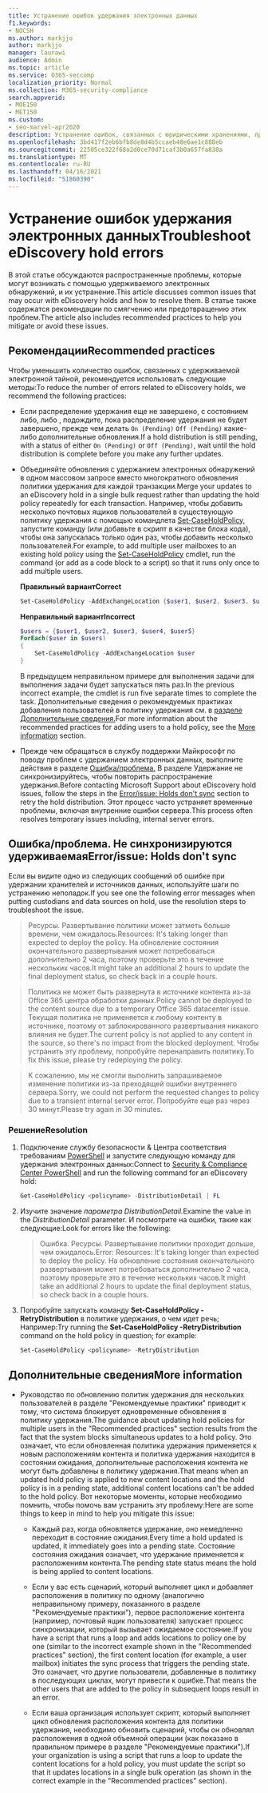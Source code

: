 ```yaml
---
title: Устранение ошибок удержания электронных данных
f1.keywords:
- NOCSH
ms.author: markjjo
author: markjjo
manager: laurawi
audience: Admin
ms.topic: article
ms.service: O365-seccomp
localization_priority: Normal
ms.collection: M365-security-compliance
search.appverid:
- MOE150
- MET150
ms.custom:
- seo-marvel-apr2020
description: Устранение ошибок, связанных с юридическими хранениями, применяемыми к хранителям и источникам данных, не связанным с хранением, в Core eDiscovery.
ms.openlocfilehash: 3bd417f2eb6bfb8de8d4b5ccaeb48e6ae1c888eb
ms.sourcegitcommit: 22505ce322f68a2d0ce70d71caf3b0a657fa838a
ms.translationtype: MT
ms.contentlocale: ru-RU
ms.lasthandoff: 04/16/2021
ms.locfileid: "51860390"
---
```

# <a name="troubleshoot-ediscovery-hold-errors"></a><span data-ttu-id="8174f-103">Устранение ошибок удержания электронных данных</span><span class="sxs-lookup"><span data-stu-id="8174f-103">Troubleshoot eDiscovery hold errors</span></span>

<span data-ttu-id="8174f-104">В этой статье обсуждаются распространенные проблемы, которые могут возникать с помощью удерживаемого электронных обнаружений, и их устранение.</span><span class="sxs-lookup"><span data-stu-id="8174f-104">This article discusses common issues that may occur with eDiscovery holds and how to resolve them.</span></span> <span data-ttu-id="8174f-105">В статье также содержатся рекомендации по смягчению или предотвращению этих проблем.</span><span class="sxs-lookup"><span data-stu-id="8174f-105">The article also includes recommended practices to help you mitigate or avoid these issues.</span></span>

## <a name="recommended-practices"></a><span data-ttu-id="8174f-106">Рекомендации</span><span class="sxs-lookup"><span data-stu-id="8174f-106">Recommended practices</span></span>

<span data-ttu-id="8174f-107">Чтобы уменьшить количество ошибок, связанных с удерживаемой электронной тайной, рекомендуется использовать следующие методы:</span><span class="sxs-lookup"><span data-stu-id="8174f-107">To reduce the number of errors related to eDiscovery holds, we recommend the following practices:</span></span>

- <span data-ttu-id="8174f-108">Если распределение удержания еще не завершено, с состоянием либо, либо , подождите, пока распределение удержания не будет завершено, прежде чем делать `On (Pending)` `Off (Pending)` какие-либо дополнительные обновления.</span><span class="sxs-lookup"><span data-stu-id="8174f-108">If a hold distribution is still pending, with a status of either `On (Pending)` or `Off (Pending)`, wait until the hold distribution is complete before you make any further updates.</span></span>

- <span data-ttu-id="8174f-109">Объединяйте обновления с удержанием электронных обнаружений в одном массовом запросе вместо многократного обновления политики удержания для каждой транзакции.</span><span class="sxs-lookup"><span data-stu-id="8174f-109">Merge your updates to an eDiscovery hold in a single bulk request rather than updating the hold policy repeatedly for each transaction.</span></span> <span data-ttu-id="8174f-110">Например, чтобы добавить несколько почтовых ящиков пользователей в существующую политику удержания с помощью командлета [Set-CaseHoldPolicy,](/powershell/module/exchange/set-caseholdpolicy) запустите команду (или добавьте в скрипт в качестве блока кода), чтобы она запускалась только один раз, чтобы добавить несколько пользователей.</span><span class="sxs-lookup"><span data-stu-id="8174f-110">For example, to add multiple user mailboxes to an existing hold policy using the [Set-CaseHoldPolicy](/powershell/module/exchange/set-caseholdpolicy) cmdlet, run the command (or add as a code block to a script) so that it runs only once to add multiple users.</span></span>

  <span data-ttu-id="8174f-111">**Правильный вариант**</span><span class="sxs-lookup"><span data-stu-id="8174f-111">**Correct**</span></span>

    ```powershell
    Set-CaseHoldPolicy -AddExchangeLocation {$user1, $user2, $user3, $user4, $user5}
    ```

   <span data-ttu-id="8174f-112">**Неправильный вариант**</span><span class="sxs-lookup"><span data-stu-id="8174f-112">**Incorrect**</span></span>

    ```powershell
    $users = {$user1, $user2, $user3, $user4, $user5}
    ForEach($user in $users)
    {
        Set-CaseHoldPolicy -AddExchangeLocation $user
    }
    ```

   <span data-ttu-id="8174f-113">В предыдущем неправильном примере для выполнения задачи для выполнения задачи будет запускаться пять раз.</span><span class="sxs-lookup"><span data-stu-id="8174f-113">In the previous incorrect example, the cmdlet is run five separate times to complete the task.</span></span> <span data-ttu-id="8174f-114">Дополнительные сведения о рекомендуемых практиках добавления пользователей в политику удержания см. в [разделе Дополнительные сведения.](#more-information)</span><span class="sxs-lookup"><span data-stu-id="8174f-114">For more information about the recommended practices for adding users to a hold policy, see the [More information](#more-information) section.</span></span>

- <span data-ttu-id="8174f-115">Прежде чем обращаться в службу поддержки Майкрософт по поводу проблем с удержанием электронных данных, выполните действия в разделе [Ошибка/проблема.](#errorissue-holds-dont-sync) В разделе Удержание не синхронизируйтесь, чтобы повторить распространение удержания.</span><span class="sxs-lookup"><span data-stu-id="8174f-115">Before contacting Microsoft Support about eDiscovery hold issues, follow the steps in the [Error/issue: Holds don't sync](#errorissue-holds-dont-sync) section to retry the hold distribution.</span></span> <span data-ttu-id="8174f-116">Этот процесс часто устраняет временные проблемы, включая внутренние ошибки сервера.</span><span class="sxs-lookup"><span data-stu-id="8174f-116">This process often resolves temporary issues including, internal server errors.</span></span>

## <a name="errorissue-holds-dont-sync"></a><span data-ttu-id="8174f-117">Ошибка/проблема. Не синхронизируются удерживаемая</span><span class="sxs-lookup"><span data-stu-id="8174f-117">Error/issue: Holds don't sync</span></span>

<span data-ttu-id="8174f-118">Если вы видите одно из следующих сообщений об ошибке при удержании хранителей и источников данных, используйте шаги по устранению неполадок.</span><span class="sxs-lookup"><span data-stu-id="8174f-118">If you see one the following error messages when putting custodians and data sources on hold, use the resolution steps to troubleshoot the issue.</span></span>

> <span data-ttu-id="8174f-119">Ресурсы. Развертывание политики может затметь больше времени, чем ожидалось.</span><span class="sxs-lookup"><span data-stu-id="8174f-119">Resources: It's taking longer than expected to deploy the policy.</span></span> <span data-ttu-id="8174f-120">На обновление состояния окончательного развертывания может потребоваться дополнительно 2 часа, поэтому проверьте это в течение нескольких часов.</span><span class="sxs-lookup"><span data-stu-id="8174f-120">It might take an additional 2 hours to update the final deployment status, so check back in a couple hours.</span></span>

> <span data-ttu-id="8174f-121">Политика не может быть развернута в источнике контента из-за Office 365 центра обработки данных.</span><span class="sxs-lookup"><span data-stu-id="8174f-121">Policy cannot be deployed to the content source due to a temporary Office 365 datacenter issue.</span></span> <span data-ttu-id="8174f-122">Текущая политика не применяется к любому контенту в источнике, поэтому от заблокированного развертывания никакого влияния не будет.</span><span class="sxs-lookup"><span data-stu-id="8174f-122">The current policy is not applied to any content in the source, so there's no impact from the blocked deployment.</span></span> <span data-ttu-id="8174f-123">Чтобы устранить эту проблему, попробуйте перенаправить политику.</span><span class="sxs-lookup"><span data-stu-id="8174f-123">To fix this issue, please try redeploying the policy.</span></span>

> <span data-ttu-id="8174f-124">К сожалению, мы не смогли выполнить запрашиваемое изменение политики из-за преходящей ошибки внутреннего сервера.</span><span class="sxs-lookup"><span data-stu-id="8174f-124">Sorry, we could not perform the requested changes to policy due to a transient internal server error.</span></span> <span data-ttu-id="8174f-125">Попробуйте еще раз через 30 минут.</span><span class="sxs-lookup"><span data-stu-id="8174f-125">Please try again in 30 minutes.</span></span>

### <a name="resolution"></a><span data-ttu-id="8174f-126">Решение</span><span class="sxs-lookup"><span data-stu-id="8174f-126">Resolution</span></span>

1. <span data-ttu-id="8174f-127">Подключение службу безопасности & Центра соответствия требованиям [PowerShell](/powershell/exchange/connect-to-scc-powershell) и запустите следующую команду для удержания электронных данных:</span><span class="sxs-lookup"><span data-stu-id="8174f-127">Connect to [Security & Compliance Center PowerShell](/powershell/exchange/connect-to-scc-powershell) and run the following command for an eDiscovery hold:</span></span>

   ```powershell
   Get-CaseHoldPolicy <policyname> -DistributionDetail | FL
   ```

2. <span data-ttu-id="8174f-128">Изучите значение *параметра DistributionDetail.*</span><span class="sxs-lookup"><span data-stu-id="8174f-128">Examine the value in the *DistributionDetail* parameter.</span></span> <span data-ttu-id="8174f-129">И посмотрите на ошибки, такие как следующие:</span><span class="sxs-lookup"><span data-stu-id="8174f-129">Look for errors like the following:</span></span>

   > <span data-ttu-id="8174f-130">Ошибка. Ресурсы. Развертывание политики проходит дольше, чем ожидалось.</span><span class="sxs-lookup"><span data-stu-id="8174f-130">Error: Resources: It's taking longer than expected to deploy the policy.</span></span> <span data-ttu-id="8174f-131">На обновление состояния окончательного развертывания может потребоваться дополнительно 2 часа, поэтому проверьте это в течение нескольких часов.</span><span class="sxs-lookup"><span data-stu-id="8174f-131">It might take an additional 2 hours to update the final deployment status, so check back in a couple hours.</span></span>

3. <span data-ttu-id="8174f-132">Попробуйте запускать команду **Set-CaseHoldPolicy -RetryDistribution** в политике удержания, о чем идет речь; Например:</span><span class="sxs-lookup"><span data-stu-id="8174f-132">Try running the **Set-CaseHoldPolicy -RetryDistribution** command on the hold policy in question; for example:</span></span>

   ```powershell
   Set-CaseHoldPolicy <policyname> -RetryDistribution
   ```

## <a name="more-information"></a><span data-ttu-id="8174f-133">Дополнительные сведения</span><span class="sxs-lookup"><span data-stu-id="8174f-133">More information</span></span>

- <span data-ttu-id="8174f-134">Руководство по обновлению политик удержания для нескольких пользователей в разделе "Рекомендуемые практики" приводит к тому, что система блокирует одновременные обновления в политику удержания.</span><span class="sxs-lookup"><span data-stu-id="8174f-134">The guidance about updating hold policies for multiple users in the "Recommended practices" section results from the fact that the system blocks simultaneous updates to a hold policy.</span></span> <span data-ttu-id="8174f-135">Это означает, что если обновленная политика удержания применяется к новым расположениям контента и политика удержания находится в состоянии ожидания, дополнительные расположения контента не могут быть добавлены в политику удержания.</span><span class="sxs-lookup"><span data-stu-id="8174f-135">That means when an updated hold policy is applied to new content locations and the hold policy is in a pending state, additional content locations can't be added to the hold policy.</span></span> <span data-ttu-id="8174f-136">Вот некоторые моменты, которые необходимо помнить, чтобы помочь вам устранить эту проблему:</span><span class="sxs-lookup"><span data-stu-id="8174f-136">Here are some things to keep in mind to help you mitigate this issue:</span></span>
  
  - <span data-ttu-id="8174f-137">Каждый раз, когда обновляется удержание, оно немедленно переходит в состояние ожидания.</span><span class="sxs-lookup"><span data-stu-id="8174f-137">Every time a hold updated is updated, it immediately goes into a pending state.</span></span> <span data-ttu-id="8174f-138">Состояние состояния ожидания означает, что удержание применяется к расположениям контента.</span><span class="sxs-lookup"><span data-stu-id="8174f-138">The pending state status means the hold is being applied to content locations.</span></span>
  
  - <span data-ttu-id="8174f-139">Если у вас есть сценарий, который выполняет цикл и добавляет расположения в политику по одному (аналогично неправильному примеру, показанного в разделе "Рекомендуемые практики"), первое расположение контента (например, почтовый ящик пользователя) запускает процесс синхронизации, который вызывает ожидаемое состояние.</span><span class="sxs-lookup"><span data-stu-id="8174f-139">If you have a script that runs a loop and adds locations to policy one by one (similar to the incorrect example shown in the "Recommended practices" section), the first content location (for example, a user mailbox) initiates the sync process that triggers the pending state.</span></span> <span data-ttu-id="8174f-140">Это означает, что другие пользователи, добавленные в политику в последующих циклах, могут привести к ошибке.</span><span class="sxs-lookup"><span data-stu-id="8174f-140">That means the other users that are added to the policy in subsequent loops result in an error.</span></span>
  
  - <span data-ttu-id="8174f-141">Если ваша организация использует скрипт, который выполняет цикл обновления расположения контента для политики удержания, необходимо обновить сценарий, чтобы он обновлял расположения в одной объемной операции (как показано в правильном примере в разделе "Рекомендуемые практики").</span><span class="sxs-lookup"><span data-stu-id="8174f-141">If your organization is using a script that runs a loop to update the content locations for a hold policy, you must update the script so that it updates locations in a single bulk operation (as shown in the correct example in the "Recommended practices" section).</span></span>
